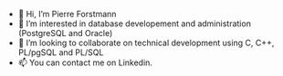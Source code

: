 - 👋 Hi, I’m Pierre Forstmann
- 👀 I’m interested in database developement and administration (PostgreSQL and Oracle)
- 💞️ I’m looking to collaborate on technical development using C, C++, PL/pgSQL and PL/SQL
- 📫 You can contact me on Linkedin.

<!---
pierreforstmann/pierreforstmann is a ✨ special ✨ repository because its `README.md` (this file) appears on your GitHub profile.
You can click the Preview link to take a look at your changes.
--->
